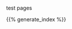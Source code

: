 <!--
.. title: tests
.. slug: index
.. date: 2020-05-20 17:15:52 UTC+02:00
.. description: test pages
.. author: Xeverous
.. index_path: .
-->

test pages

{{% generate_index %}}
